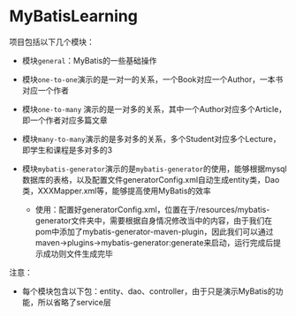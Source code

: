 # MyBatisLearning



项目包括以下几个模块：

- 模块`general`：MyBatis的一些基础操作

- 模块`one-to-one`演示的是一对一的关系，一个Book对应一个Author，一本书对应一个作者
- 模块`one-to-many` 演示的是一对多的关系，其中一个Author对应多个Article，即一个作者对应多篇文章
- 模块`many-to-many`演示的是多对多的关系，多个Student对应多个Lecture，即学生和课程是多对多的3
- 模块`mybatis-generator`演示的是`mybatis-generator`的使用，能够根据mysql数据库的表格，以及配置文件generatorConfig.xml自动生成entity类，Dao类，XXXMapper.xml等，能够提高使用MyBatis的效率
  - 使用：配置好generatorConfig.xml，位置在于/resources/mybatis-generator文件夹中，需要根据自身情况修改当中的内容，由于我们在pom中添加了mybatis-generator-maven-plugin，因此我们可以通过maven->plugins->mybatis-generator:generate来启动，运行完成后提示成功则文件生成完毕



注意：

- 每个模块包含以下包：entity、dao、controller，由于只是演示MyBatis的功能，所以省略了service层









